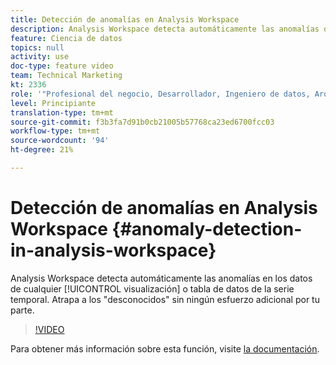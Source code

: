 ```yaml
---
title: Detección de anomalías en Analysis Workspace
description: Analysis Workspace detecta automáticamente las anomalías de los datos de cualquier visualización de serie temporal o tabla de datos. Atrapa a los "desconocidos" sin ningún esfuerzo adicional por tu parte.
feature: Ciencia de datos
topics: null
activity: use
doc-type: feature video
team: Technical Marketing
kt: 2336
role: '"Profesional del negocio, Desarrollador, Ingeniero de datos, Arquitecto, Arquitecto de datos, Administrador, Líder"'
level: Principiante
translation-type: tm+mt
source-git-commit: f3b3fa7d91b0cb21005b57768ca23ed6700fcc03
workflow-type: tm+mt
source-wordcount: '94'
ht-degree: 21%

---
```



# Detección de anomalías en Analysis Workspace {#anomaly-detection-in-analysis-workspace}

Analysis Workspace detecta automáticamente las anomalías en los datos de cualquier [!UICONTROL visualización] o tabla de datos de la serie temporal. Atrapa a los &quot;desconocidos&quot; sin ningún esfuerzo adicional por tu parte.

>[!VIDEO](https://video.tv.adobe.com/v/25444/?quality=12)

Para obtener más información sobre esta función, visite [la documentación](https://marketing.adobe.com/resources/help/es_ES/analytics/analysis-workspace/anomaly_detection.html).
